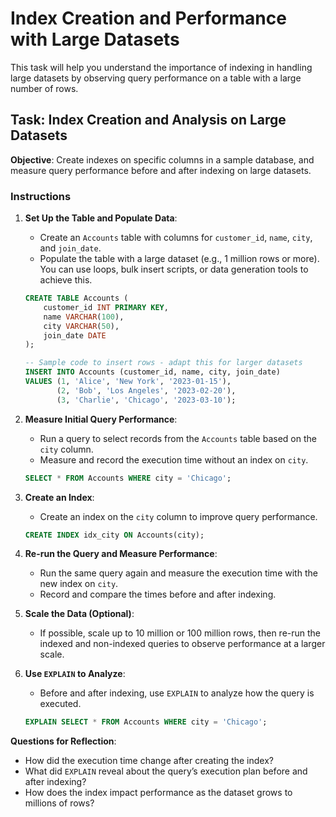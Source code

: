 
# Index Creation and Performance with Large Datasets

This task will help you understand the importance of indexing in handling large datasets by observing query performance on a table with a large number of rows.

## Task: Index Creation and Analysis on Large Datasets

**Objective**: Create indexes on specific columns in a sample database, and measure query performance before and after indexing on large datasets.

### Instructions

1. **Set Up the Table and Populate Data**:
   - Create an `Accounts` table with columns for `customer_id`, `name`, `city`, and `join_date`.
   - Populate the table with a large dataset (e.g., 1 million rows or more). You can use loops, bulk insert scripts, or data generation tools to achieve this.

   ```sql
   CREATE TABLE Accounts (
       customer_id INT PRIMARY KEY,
       name VARCHAR(100),
       city VARCHAR(50),
       join_date DATE
   );
   
   -- Sample code to insert rows - adapt this for larger datasets
   INSERT INTO Accounts (customer_id, name, city, join_date)
   VALUES (1, 'Alice', 'New York', '2023-01-15'), 
          (2, 'Bob', 'Los Angeles', '2023-02-20'),
          (3, 'Charlie', 'Chicago', '2023-03-10');
   ```

2. **Measure Initial Query Performance**:
   - Run a query to select records from the `Accounts` table based on the `city` column.
   - Measure and record the execution time without an index on `city`.

   ```sql
   SELECT * FROM Accounts WHERE city = 'Chicago';
   ```

3. **Create an Index**:
   - Create an index on the `city` column to improve query performance.

   ```sql
   CREATE INDEX idx_city ON Accounts(city);
   ```

4. **Re-run the Query and Measure Performance**:
   - Run the same query again and measure the execution time with the new index on `city`.
   - Record and compare the times before and after indexing.

5. **Scale the Data (Optional)**:
   - If possible, scale up to 10 million or 100 million rows, then re-run the indexed and non-indexed queries to observe performance at a larger scale.

6. **Use `EXPLAIN` to Analyze**:
   - Before and after indexing, use `EXPLAIN` to analyze how the query is executed.
   
   ```sql
   EXPLAIN SELECT * FROM Accounts WHERE city = 'Chicago';
   ```

**Questions for Reflection**:
- How did the execution time change after creating the index?
- What did `EXPLAIN` reveal about the query’s execution plan before and after indexing?
- How does the index impact performance as the dataset grows to millions of rows?
